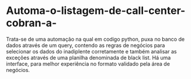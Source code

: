 # Automa-o-listagem-de-call-center-cobran-a-
Trata-se de uma automação na qual em codigo python, puxa no banco de dados através de um query, contendo as regras de negócios para selecionar os dados do inadiplente corretamente e também analisar as exceções através de uma planilha denominada de black list. Há uma interface, para melhor experiência no formato validado pela área de negócios.
